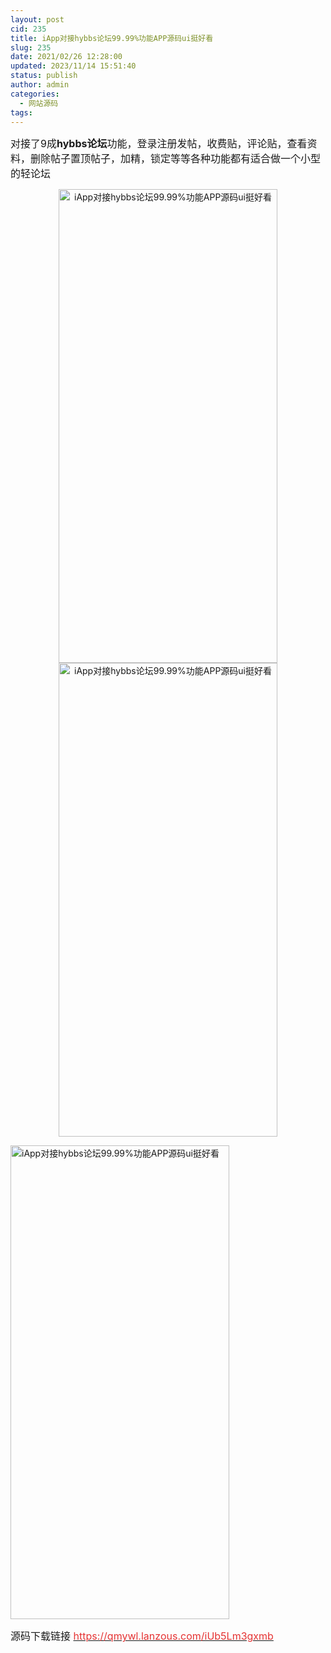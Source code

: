 ```yaml
---
layout: post
cid: 235
title: iApp对接hybbs论坛99.99%功能APP源码ui挺好看
slug: 235
date: 2021/02/26 12:28:00
updated: 2023/11/14 15:51:40
status: publish
author: admin
categories: 
  - 网站源码
tags: 
---
```



<div alt="潮男心博客 www.cnx0.com">
	<p>
		<span style="font-size:16px;">对接了9成<strong>hybbs论坛</strong>功能，登录注册发帖，收费贴，评论贴，查看资料，删除帖子置顶帖子，加精，锁定等等各种功能都有适合做一个小型的轻论坛</span> 
	</p>
	<p style="text-align:center;">
		<img src="https://www.kjsv.com/download/image/2021/02/25/20210225225856_097004.jpg" alt="iApp对接hybbs论坛99.99%功能APP源码ui挺好看" width="350" height="758" title="iApp对接hybbs论坛99.99%功能APP源码ui挺好看" align="" /><img src="https://www.kjsv.com/download/image/2021/02/25/20210225225905_479140.jpg" alt="iApp对接hybbs论坛99.99%功能APP源码ui挺好看" width="350" height="758" title="iApp对接hybbs论坛99.99%功能APP源码ui挺好看" align="" /> 
	</p>
	<p>
		<img src="https://www.kjsv.com/download/image/2021/02/25/20210225225915_026039.jpg" alt="iApp对接hybbs论坛99.99%功能APP源码ui挺好看" width="350" height="758" title="iApp对接hybbs论坛99.99%功能APP源码ui挺好看" align="" /> 
	</p>
	<p>
		<span style="font-size:16px;">源码下载链接&nbsp;</span><span><a href="https://qmywl.lanzous.com/iUb5Lm3gxmb" target="_blank"><span style="color:#E53333;font-size:16px;">https://qmywl.lanzous.com/iUb5Lm3gxmb</span></a></span> 
	</p>
</div>